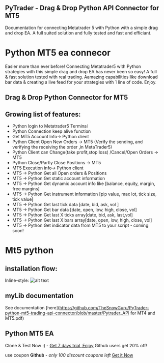 ## PyTrader  - Drag & Drop Python API Connector for MT5
Documentation for connecting Metatrader 5 with Python with a simple drag and drop EA.
A full suited solution and fully tested and fast and efficiant. 

# Python MT5 ea connecor
Easier more than ever before!
Connecting Metatrader5 with Python strategies with this simple drag and drop EA has never been so easy!
A full & fast solution tested with real trading.
Aamazing capabilities like download bar data & creating a live feed for your strategies with 1 line of code. 
Enjoy.

## Drag & Drop Python Connector for MT5
## Growing list of features:
* Python login to Metatrader5 Terminal
* Python Connection keep alive function
* Get MT5 Account Info→ Python client
* Python Client Open New Orders → MT5
 (Verify the sending, and verifying the receiving the order ,in MetaTrader5)
* Python Client can Change(take profit,stop loss) /Cancel/Open Orders → MT5
* Python Close/Partly Close Positions → MT5
* MT5 Execution info→ Python client
* MT5 → Python Get all Open orders & Positions
* MT5 → Python Get static account information
* MT5 → Python Get dynamic account info like [balance, equity, margin, free margins]
* MT5 → Python Get instrument information [pip value, max lot, tick size, tick value]
* MT5 → Python Get last tick data [date, bid, ask, vol ]
* MT5 → Python Get bar data [date, open, low, high, close, vol]
* MT5 → Python Get last X ticks array[date, bid, ask, last,vol]
* MT5 → Python Get last X bars array[date, open, low, high, close, vol]
* MT5 → Python Get indicator data from MT5 to your script - coming soon!

# Mt5 python 
## installation flow:
Inline-style: 
![alt text](https://github.com/TheSnowGuru/PyTrader-python-mt5-trading-api-connector/blob/master/Pytrader_API_installation_MT5.png  "Installation flow")

## myLib documentation
See documentation [here](https://github.com/TheSnowGuru/PyTrader-python-mt5-trading-api-connector/blob/master/Pytrader_API for MT4 and MT5.pdf)


## Python MT5 EA
Clone & Test Now :)  - [Get 7 days trial, Enjoy](https://gum.co/mt5python)
Github users get 20% off! 

use coupon **Github**   - _only 100 discount coupons left_ 
[Get it Now](https://gum.co/mt5python)

